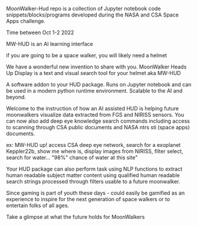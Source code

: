MoonWalker-Hud repo is a collection of Jupyter notebook code snippets/blocks/programs developed during the NASA and CSA Space Apps challenge. 

Time between Oct 1-2 2022




MW-HUD is an AI learning interface

if you are going to be a space walker, you will likely need a helmet

We have a wonderful new invention to share with you.
MoonWalker Heads Up Display is a text and visual search tool for your helmet aka MW-HUD

A software addon to your HUD package. Runs on Jupyter notebook and can be used in a modern python runtime environment. Scalable to the AI and beyond.



Welcome to the instruction of how an AI assisted HUD is helping future moonwalkers visualize data extracted from FGS and NIRISS sensors. You can now also add deep eye knowledge search commands including access to scanning through CSA public documents and NASA ntrs sti (space apps) documents.



ex: MW-HUD up! access CSA deep eye network, search for a exoplanet Keppler22b, show me where is, display images from NIRISS, filter select, search for water... "98%" chance of water at this site"



Your HUD package can also perform task using NLP functions to extract human readable subject matter content using qualified human readable search strings processed through filters usable to a future moonwalker.

Since gaming is part of youth these days - could easily be gamified as an experience to inspire for the next generation of space walkers or to entertain folks of all ages.



Take a glimpse at what the future holds for MoonWalkers
